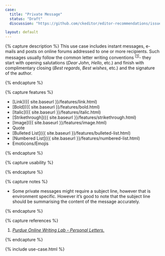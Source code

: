 ```yaml
---
case:
  title: "Private Message"
  status: "Draft"
  discussion: "https://github.com/ckeditor/editor-recommendations/issues/11"

layout: default
---
```


{% capture description %}
This use case includes instant messages, e-mails and posts on online forums addressed to one or more recipients. Such messages usually follow the common letter writing conventions <sup>[[1](#ref1)]</sup>- they start with opening salutations (<i>Dear John</i>, <i>Hello</i>, etc.) and finish with complimentary closing (<i>Best regards</i>, <i>Best wishes</i>, etc.) and the signature of the author.


{% endcapture %}


{% capture features %}

* [Link]({{ site.baseurl }}/features/link.html)
* [Bold]({{ site.baseurl }}/features/bold.html)
* [Italic]({{ site.baseurl }}/features/italic.html)
* [Strikethrough]({{ site.baseurl }}/features/strikethrough.html)
* [Image]({{ site.baseurl }}/features/image.html)
* Quote
* [Bulleted List]({{ site.baseurl }}/features/bulleted-list.html)
* [Numbered List]({{ site.baseurl }}/features/numbered-list.html)
* Emoticons/Emojis


{% endcapture %}

{% capture usability %}

{% endcapture %}

{% capture notes %}

* Some private messages might require a subject line, however that is environment specific. However it’s good to note that the subject line should be summarising the content of the message accurately.

{% endcapture %}

{% capture references %}

1. <a id="ref1"></a>[<i>Purdue Online Writing Lab - Personal Letters.</i>](https://owl.english.purdue.edu/owl/resource/992/01/)

{% endcapture %}

{% include use-case.html %}
